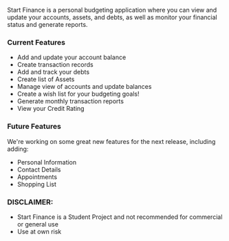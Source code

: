 

Start Finance is a personal budgeting application where you can view and update your accounts, assets, and debts, as well as monitor your financial status and generate reports.

### Current Features

- Add and update your account balance
- Create transaction records
- Add and track your debts
- Create list of Assets
- Manage view of accounts and update balances
- Create a wish list for your budgeting goals!
- Generate monthly transaction reports 
- View your Credit Rating

### Future Features

We're working on some great new features for the next release, including adding:

- Personal Information
- Contact Details
- Appointments
- Shopping List


### DISCLAIMER:

* Start Finance is a Student Project and not recommended for commercial or general use
* Use at own risk

